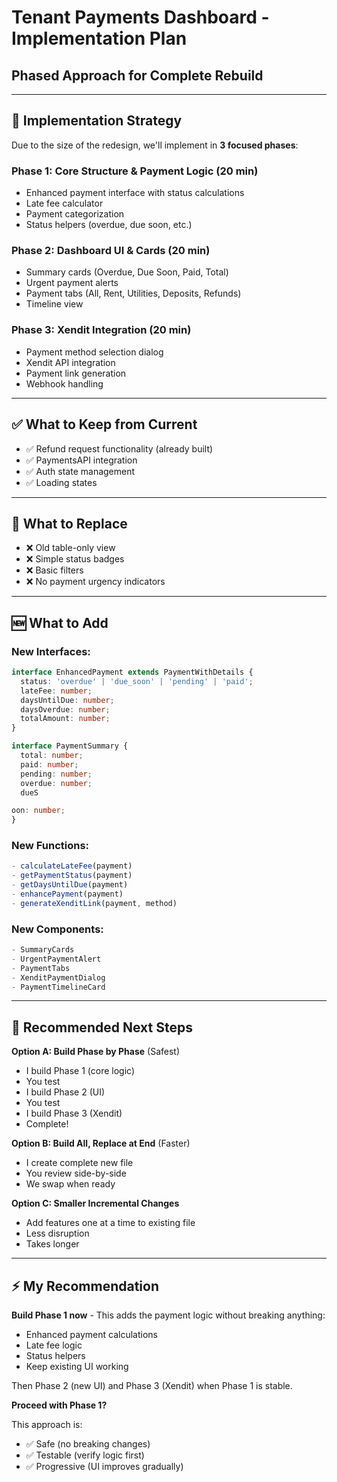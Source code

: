 # Tenant Payments Dashboard - Implementation Plan
## Phased Approach for Complete Rebuild

---

## 🎯 **Implementation Strategy**

Due to the size of the redesign, we'll implement in **3 focused phases**:

### **Phase 1: Core Structure & Payment Logic** (20 min)
- Enhanced payment interface with status calculations
- Late fee calculator
- Payment categorization
- Status helpers (overdue, due soon, etc.)

### **Phase 2: Dashboard UI & Cards** (20 min)
- Summary cards (Overdue, Due Soon, Paid, Total)
- Urgent payment alerts
- Payment tabs (All, Rent, Utilities, Deposits, Refunds)
- Timeline view

### **Phase 3: Xendit Integration** (20 min)
- Payment method selection dialog
- Xendit API integration
- Payment link generation
- Webhook handling

---

## ✅ **What to Keep from Current**
- ✅ Refund request functionality (already built)
- ✅ PaymentsAPI integration
- ✅ Auth state management
- ✅ Loading states

---

## 🔄 **What to Replace**
- ❌ Old table-only view
- ❌ Simple status badges
- ❌ Basic filters
- ❌ No payment urgency indicators

---

## 🆕 **What to Add**

### **New Interfaces:**
```typescript
interface EnhancedPayment extends PaymentWithDetails {
  status: 'overdue' | 'due_soon' | 'pending' | 'paid';
  lateFee: number;
  daysUntilDue: number;
  daysOverdue: number;
  totalAmount: number;
}

interface PaymentSummary {
  total: number;
  paid: number;
  pending: number;
  overdue: number;
  dueS

oon: number;
}
```

### **New Functions:**
```typescript
- calculateLateFee(payment)
- getPaymentStatus(payment)
- getDaysUntilDue(payment)
- enhancePayment(payment)
- generateXenditLink(payment, method)
```

### **New Components:**
```typescript
- SummaryCards
- UrgentPaymentAlert
- PaymentTabs
- XenditPaymentDialog
- PaymentTimelineCard
```

---

## 🚀 **Recommended Next Steps**

**Option A: Build Phase by Phase** (Safest)
- I build Phase 1 (core logic)
- You test
- I build Phase 2 (UI)
- You test
- I build Phase 3 (Xendit)
- Complete!

**Option B: Build All, Replace at End** (Faster)
- I create complete new file
- You review side-by-side
- We swap when ready

**Option C: Smaller Incremental Changes**
- Add features one at a time to existing file
- Less disruption
- Takes longer

---

## ⚡ **My Recommendation**

**Build Phase 1 now** - This adds the payment logic without breaking anything:
- Enhanced payment calculations
- Late fee logic
- Status helpers
- Keep existing UI working

Then Phase 2 (new UI) and Phase 3 (Xendit) when Phase 1 is stable.

**Proceed with Phase 1?** 

This approach is:
- ✅ Safe (no breaking changes)
- ✅ Testable (verify logic first)
- ✅ Progressive (UI improves gradually)

